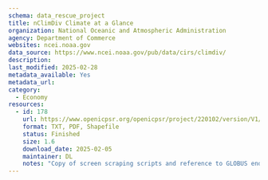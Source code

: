 ```yaml
---
schema: data_rescue_project 
title: nClimDiv Climate at a Glance
organization: National Oceanic and Atmospheric Administration
agency: Department of Commerce
websites: ncei.noaa.gov
data_source: https://www.ncei.noaa.gov/pub/data/cirs/climdiv/
description: 
last_modified: 2025-02-28
metadata_available: Yes
metadata_url: 
category:
  - Economy
resources:
  - id: 178
    url: https://www.openicpsr.org/openicpsr/project/220102/version/V1/view
    format: TXT, PDF, Shapefile
    status: Finished
    size: 1.6
    download_date: 2025-02-05
    maintainer: DL
    notes: "Copy of screen scraping scripts and reference to GLOBUS endpoint available athttps//github.com/Brown-University-Library/geodata_usgovt_backup"
---
```

